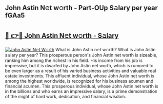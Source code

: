 ## John Astin N𝚎t w𝚘rth - Part-OUp S𝚊lary per year fGAa5

# <h2><a href="http://gc1gym.nevu.top/?p=John+Astin">🔗 👉🔴 John Astin N𝚎t w𝚘rth - S𝚊lary</a></h2>

[![John Astin N𝚎t W𝚘rth](https://i.imgur.com/Oavwk0R.jpeg)](http://gc1gym.nevu.top/?p=John+Astin)
What is John Astin n𝚎t w𝚘rth? What is John Astin s𝚊lary per year?
This prosperous person's John Astin net worth is sizeable, ranking him among the richest in his field. His income from his job is impressive, but it is dwarfed by John Astin net worth, which is rumored to be even larger as a result of his varied business activities and valuable real estate investments. This affluent individual, whose John Astin net worth is among the highest worldwide, is recognized for his business acumen and financial acumen. This prosperous individual, whose John Astin net worth is in the billions and who earns an impressive salary, is a prime demonstration of the might of hard work, dedication, and financial wisdom.
